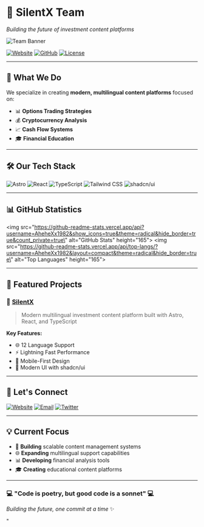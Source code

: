 <!-- GitHub Profile README for SilentX Organization -->

<div align=\"center\">

# 🎯 SilentX Team

_Building the future of investment content platforms_

![Team Banner](https://via.placeholder.com/800x200/667eea/ffffff?text=SilentX+Team)

[![Website](https://img.shields.io/badge/Website-silentxx.com-blue?style=for-the-badge&logo=google-chrome)](https://www.silentxx.com)
[![GitHub](https://img.shields.io/badge/GitHub-SilentX-black?style=for-the-badge&logo=github)](https://github.com/AheheXx1982/SilentX)
[![License](https://img.shields.io/badge/License-MIT-green?style=for-the-badge&logo=opensourceinitiative)](LICENSE)

</div>

---

## 🚀 What We Do

We specialize in creating **modern, multilingual content platforms** focused on:

- 📊 **Options Trading Strategies**
- 💰 **Cryptocurrency Analysis**
- 📈 **Cash Flow Systems**
- 🎓 **Financial Education**

---

## 🛠️ Our Tech Stack

<div align=\"center\">

![Astro](https://img.shields.io/badge/Astro-FF5D01?style=for-the-badge&logo=astro&logoColor=white)
![React](https://img.shields.io/badge/React-61DAFB?style=for-the-badge&logo=react&logoColor=black)
![TypeScript](https://img.shields.io/badge/TypeScript-3178C6?style=for-the-badge&logo=typescript&logoColor=white)
![Tailwind CSS](https://img.shields.io/badge/Tailwind_CSS-38B2AC?style=for-the-badge&logo=tailwind-css&logoColor=white)
![shadcn/ui](https://img.shields.io/badge/shadcn/ui-000000?style=for-the-badge&logo=shadcnui&logoColor=white)

</div>

---

## 📊 GitHub Statistics

<div align=\"center\">

<img src=\"https://github-readme-stats.vercel.app/api?username=AheheXx1982&show_icons=true&theme=radical&hide_border=true&count_private=true\" alt=\"GitHub Stats\" height=\"165\">
<img src=\"https://github-readme-stats.vercel.app/api/top-langs/?username=AheheXx1982&layout=compact&theme=radical&hide_border=true\" alt=\"Top Languages\" height=\"165\">

</div>

---

## 🌟 Featured Projects

### 🎯 [SilentX](https://github.com/AheheXx1982/SilentX)

> Modern multilingual investment content platform built with Astro, React, and TypeScript

**Key Features:**

- 🌐 12 Language Support
- ⚡ Lightning Fast Performance
- 📱 Mobile-First Design
- 🎨 Modern UI with shadcn/ui

---

## 🤝 Let's Connect

<div align=\"center\">

[![Website](https://img.shields.io/badge/🌐_Website-silentxx.com-blue?style=for-the-badge)](https://www.silentxx.com)
[![Email](https://img.shields.io/badge/📧_Email-Contact_Us-red?style=for-the-badge)](mailto:contact@silentxx.com)
[![Twitter](https://img.shields.io/badge/🐦_Twitter-Follow_Us-1DA1F2?style=for-the-badge)](https://twitter.com/AheheXx)

</div>

---

## 💡 Current Focus

- 🔧 **Building** scalable content management systems
- 🌐 **Expanding** multilingual support capabilities
- 📊 **Developing** financial analysis tools
- 🎓 **Creating** educational content platforms

---

<div align=\"center\">

### 💻 \"Code is poetry, but good code is a sonnet\" 💻

_Building the future, one commit at a time_ ✨

</div>"
